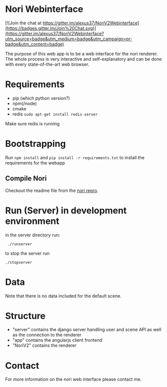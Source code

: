 ﻿# Nori Webinterface

[![Join the chat at https://gitter.im/alexus37/NoriV2Webinterface](https://badges.gitter.im/Join%20Chat.svg)](https://gitter.im/alexus37/NoriV2Webinterface?utm_source=badge&utm_medium=badge&utm_campaign=pr-badge&utm_content=badge)

The purpose of this web app is to be a web interface for the nori renderer. The whole process is very interactive and self-explanatory and can be done with every state-of-the-art web browser.

# Requirements

- pip (which python version?)
- npm(/node)
- cmake
- redis
`
sudo apt-get install redis-server
`

Make sure redis is running

# Bootstrapping

Run `npm install` and `pip install -r requirements.txt` to install the requirements for the webapp

## Compile Nori
Checkout the readme file from the [nori repro][nori].

# Run (Server) in development environment

in the server directory run:

` 
./runserver
`

to stop the server run 

`
./stopserver
`
# Data

Note that there is no data included for the default scene.

# Structure

- "server" contains the django server handling user and scene API as well as the connection to the renderer
- "app" contains the angularjs client frontend
- "NoriV2" contains the renderer

# Contact

For more information on the nori web interface please contact me.


[web-app]: https://bitbucket.org/Alexus/noriwebinterface
[git]: http://git-scm.com/
[node]: http://nodejs.org/
[cmake]: http://www.cmake.org/download/
[protractor]: https://github.com/angular/protractor
[bower]: http://bower.io/
[http-server]: https://github.com/nodeapps/http-server
[karma]: https://github.com/karma-runner/karma
[pip]: https://bootstrap.pypa.io/get-pip.py
[webapp]: http://localhost:7001
[nori]: https://github.com/alexus37/NoriV2

[linuxCmake]: app/images/linux-cmake.png?raw=true "Set the build type to Unix Makefiles and then press the Configure and Generate buttons."
